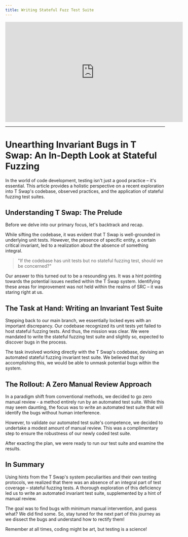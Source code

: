 ```yaml
---
title: Writing Stateful Fuzz Test Suite
---
```


<iframe width="560" height="315" src="https://www.youtube.com/embed/cb7oAfVJNLI?si=QwuBdB31sDXYNl7j" title="YouTube video player" frameborder="0" allow="accelerometer; autoplay; clipboard-write; encrypted-media; gyroscope; picture-in-picture; web-share" allowfullscreen></iframe>

---

# Unearthing Invariant Bugs in T Swap: An In-Depth Look at Stateful Fuzzing

In the world of code development, testing isn't just a good practice – it's essential. This article provides a holistic perspective on a recent exploration into T Swap's codebase, observed practices, and the application of stateful fuzzing test suites.

## Understanding T Swap: The Prelude

Before we delve into our primary focus, let's backtrack and recap.

While sifting the codebase, it was evident that T Swap is well-grounded in underlying unit tests. However, the presence of specific entity, a certain critical invariant, led to a realization about the absence of something integral.

> "If the codebase has unit tests but no stateful fuzzing test, should we be concerned?"

Our answer to this turned out to be a resounding yes. It was a hint pointing towards the potential issues nestled within the T Swap system. Identifying these areas for improvement was not held within the realms of SRC – it was staring right at us.

## The Task at Hand: Writing an Invariant Test Suite

Stepping back to our main branch, we essentially locked eyes with an important discrepancy. Our codebase recognized its unit tests yet failed to host stateful fuzzing tests. And thus, the mission was clear. We were mandated to write the stateful fuzzing test suite and slightly so, expected to discover bugs in the process.

The task involved working directly with the T Swap's codebase, devising an automated stateful fuzzing invariant test suite. We believed that by accomplishing this, we would be able to unmask potential bugs within the system.

## The Rollout: A Zero Manual Review Approach

In a paradigm shift from conventional methods, we decided to go zero manual review - a method entirely run by an automated test suite. While this may seem daunting, the focus was to write an automated test suite that will identify the bugs without human interference.

However, to validate our automated test suite's competence, we decided to undertake a modest amount of manual review. This was a complimentary step to ensure the robustness of our newly coded test suite.

After exacting the plan, we were ready to run our test suite and examine the results.

## In Summary

Using hints from the T Swap's system peculiarities and their own testing protocols, we realized that there was an absence of an integral part of test coverage – stateful fuzzing tests. A thorough exploration of this deficiency led us to write an automated invariant test suite, supplemented by a hint of manual review.

The goal was to find bugs with minimum manual intervention, and guess what? We did find some. So, stay tuned for the next part of this journey as we dissect the bugs and understand how to rectify them!

Remember at all times, coding might be art, but testing is a science!
